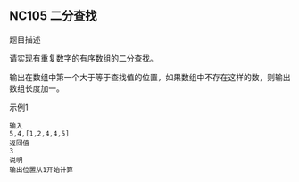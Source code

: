 ## NC105 二分查找

题目描述

请实现有重复数字的有序数组的二分查找。

输出在数组中第一个大于等于查找值的位置，如果数组中不存在这样的数，则输出数组长度加一。

示例1
```
输入
5,4,[1,2,4,4,5]
返回值
3
说明
输出位置从1开始计算 
```